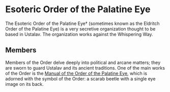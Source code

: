 # Esoteric Order of the Palatine Eye
The Esoteric Order of the Palatine Eye† (sometimes known as the Eldritch Order of the Palatine Eye) is a very secretive organization thought to be based in Ustalav. The organization works against the Whispering Way.

## Members
Members of the Order delve deeply into political and arcane matters; they are sworn to guard Ustalav and its ancient traditions. One of the main works of the Order is the [Manual of the Order of the Palatine Eye](https://pathfinderwiki.com/wiki/Manual_of_the_Order_of_the_Palatine_Eye), which is adorned with the symbol of the Order: a scarab beetle with a single eye image on its back.
